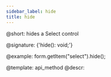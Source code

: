 ```yaml
---
sidebar_label: hide
title: hide
---          
```


@short: hides a Select control

@signature: {'hide(): void;'}

@example:
form.getItem("select").hide(); 


@template: api_method
@descr:


